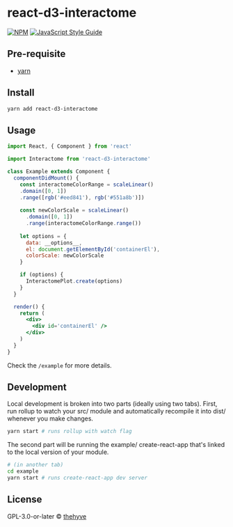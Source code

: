 # react-d3-interactome

> 

[![NPM](https://img.shields.io/npm/v/react-d3-interactome.svg)](https://www.npmjs.com/package/react-d3-interactome) [![JavaScript Style Guide](https://img.shields.io/badge/code_style-standard-brightgreen.svg)](https://standardjs.com)

## Pre-requisite

- [yarn](https://yarnpkg.com/en/)

## Install

```bash
yarn add react-d3-interactome
```

## Usage

```jsx
import React, { Component } from 'react'

import Interactome from 'react-d3-interactome'

class Example extends Component {
  componentDidMount() {
    const interactomeColorRange = scaleLinear()
    .domain([0, 1])
    .range([rgb('#eed841'), rgb('#551a8b')])
  
    const newColorScale = scaleLinear()
      .domain([0, 1])
      .range(interactomeColorRange.range())
        
    let options = {
      data: __options__,
      el: document.getElementById('containerEl'),
      colorScale: newColorScale
    }

    if (options) {
      InteractomePlot.create(options)
    }
  }

  render() {
    return (
      <div>
        <div id='containerEl' />
      </div>
    )
  }
}
```

Check the `/example` for more details.

## Development

Local development is broken into two parts (ideally using two tabs).
First, run rollup to watch your src/ module and automatically recompile it into dist/ whenever you make changes.

```bash
yarn start # runs rollup with watch flag
```

The second part will be running the example/ create-react-app that's linked to the local version of your module.

```bash
# (in another tab)
cd example
yarn start # runs create-react-app dev server
```

## License

GPL-3.0-or-later © [thehyve](https://github.com/thehyve)
